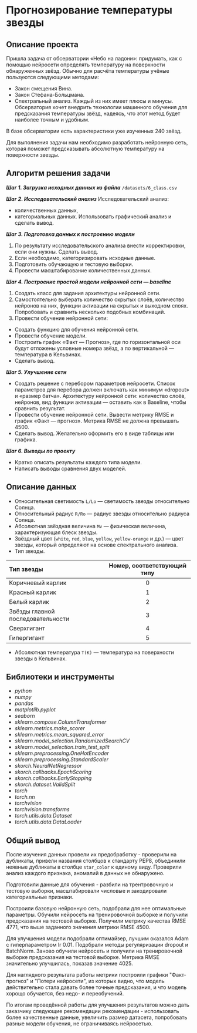 # Прогнозирование температуры звезды

## Описание проекта

Пришла задача от обсерватории «Небо на ладони»: придумать, как с помощью нейросети определять температуру на поверхности обнаруженных звёзд. Обычно для расчёта температуры учёные пользуются следующими методами:
- Закон смещения Вина.
- Закон Стефана-Больцмана.
- Спектральный анализ.
Каждый из них имеет плюсы и минусы. Обсерватория хочет внедрить технологии машинного обучения для предсказания температуры звёзд, надеясь, что этот метод будет наиболее точным и удобным.

В базе обсерватории есть характеристики уже изученных 240 звёзд.

Для выполнения задачи нам необходимо разработать нейронную сеть, которая поможет предсказывать абсолютную температуру на поверхности звезды.

## Алгоритм решения задачи

***Шаг 1. Загрузка исходных данных из файла***
`/datasets/6_class.csv `

***Шаг 2. Исследовательский анализ***
Исследовательский анализ:
- количественных данных,
- категориальных данных.
Использовать графический анализ и сделать вывод.

***Шаг 3. Подготовка данных к построению модели***
1. По результату исследовательского анализа внести корректировки, если они нужны. Сделать вывод.
2. Если необходимо, категоризировать исходные данные.
3. Подготовить обучающую и тестовую выборки.
4. Провести масштабирование количественных данных.

***Шаг 4. Построение простой модели нейронной сети — baseline***
1. Создать класс для задания архитектуры нейронной сети.
2. Самостоятельно выберать количество скрытых слоёв, количество нейронов на них, функции активации на скрытых и выходном слоях. Попробовать и сравнить несколько подобных комбинаций.
3. Провести обучение нейронной сети:
- Создать функцию для обучения нейронной сети.
- Провести обучение модели.
- Построить график «Факт — Прогноз», где по горизонтальной оси будут отложены условные номера звёзд, а по вертикальной — температура в Кельвинах.
- Сделать вывод.

***Шаг 5. Улучшение сети***
- Создать решение с перебором параметров нейросети. Список параметров для перебора должен включать как минимум «dropout» и «размер батча». Архитектуру нейронной сети: количество слоёв, нейронов, вид функции активации — оставить как в Baseline, чтобы сравнить результат.
- Провести обучение нейронной сети. Вывести метрику RMSE и график «Факт — прогноз». Метрика RMSE не должна превышать 4500.
- Сделать вывод. Желательно оформить его в виде таблицы или графика.

***Шаг 6. Выводы по проекту***
- Кратко описать результаты каждого типа модели.
- Написать выводы сравнения двух моделей.

## Описание данных
- Относительная светимость `L/Lo` — светимость звезды относительно Солнца.
- Относительный радиус `R/Ro` — радиус звезды относительно радиуса Солнца.
- Абсолютная звёздная величина `Mv` — физическая величина, характеризующая блеск звезды.
- Звёздный цвет (`white`, `red`, `blue`, `yellow`, `yellow-orange` и др.) — цвет звезды, который определяют на основе спектрального анализа.
- Тип звезды.

| Тип звезды                        | Номер, соответствующий типу |
|:--------------------------------- |:---------------------------:|
| Коричневый карлик	                | 0                           |
| Красный карлик	                | 1                           |
| Белый карлик	                    | 2                           |
| Звёзды главной последовательности	| 3                           |
| Сверхгигант                       | 4                           |
| Гипергигант                       | 5                           |

- Абсолютная температура `T(K)` — температура на поверхности звезды в Кельвинах.

## Библиотеки и инструменты
- *python*
- *numpy*
- *pandas*
- *matplotlib.pyplot*
- *seaborn*
- *sklearn.compose.ColumnTransformer*
- *sklearn.metrics.make_scorer*
- *sklearn.metrics.mean_squared_error*
- *sklearn.model_selection.RandomizedSearchCV*
- *sklearn.model_selection.train_test_split*
- *sklearn.preprocessing.OneHotEncoder*
- *sklearn.preprocessing.StandardScaler*
- *skorch.NeuralNetRegressor*
- *skorch.callbacks.EpochScoring*
- *skorch.callbacks.EarlyStopping*
- *skorch.dataset.ValidSplit*
- *torch*
- *torch.nn*
- *torchvision*
- *torchvision.transforms*
- *torch.utils.data.Dataset*
- *torch.utils.data.DataLoader*

## Общий вывод

После изучения данных провели их предобработку - проверили на дубликаты, привели названия столбцов к стандарту PEP8, объединили неявные дубликаты в столбце `star_color` к единому виду. Проверили анализ каждого признака, аномалий в данных не обнаружено.

Подготовили данные для обучения - разбили на трентровочную и тестовую выборки, масштабировали числовые и закодировали категориальные признаки.

Построили базовую нейронную сеть, подобрали для нее оптимальные параметры. Обучили нейросеть на тренировочной выборке и получили предсказания на тестовой выборке. Получили метрику качества RMSE 4771, что выше заданного значения метрики RMSE 4500. 

Для улучшения модели подобрали оптимайзер, лучшим оказался Adam c гиперпараметром lr 0.01. Подобрали методы регуляризации dropout и BatchNorm. Заново обучили нейросеть и получили на тренировочной выборке предсказания на тестовой выборке. Метрика RMSE значительно улучшилась, показав значение 4025. 

Для наглядного результата работы метрики построили графики "Факт-прогноз" и "Потери нейросети", из которых видно, что модель действительно стала давать более точные предсказания, и что модель хорощо обучается, без недо- и переобучений.

По итогам проведённой работы для улучшения результатов можно дать заказчику следующие рекомендации рекомендации - использовать более качественные данные, увеличить размер датасета, попробовать разные модели обучения, не ограничиваясь нейросетью.
